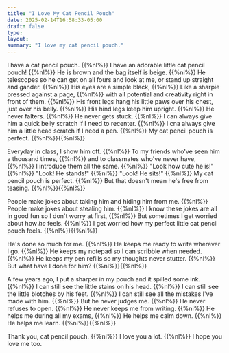 ```yaml
---
title: "I Love My Cat Pencil Pouch"
date: 2025-02-14T16:58:33-05:00
draft: false
type:
layout:
summary: "I love my cat pencil pouch."
---
```


I have a cat pencil pouch.
{{%nl%}}
I have an adorable little cat pencil pouch!
{{%nl%}}
He is brown and the bag itself is beige.
{{%nl%}}
He telescopes so he can get on all fours and look at me, or stand up straight and gander.
{{%nl%}}
His eyes are a simple black,
{{%nl%}}
Like a sharpie pressed against a page,
{{%nl%}}
with all potential and creativity right in front of them.
{{%nl%}}
His front legs hang his little paws over his chest, just over his belly.
{{%nl%}}
His hind legs keep him upright.
{{%nl%}}
He never falters.
{{%nl%}}
He never gets stuck.
{{%nl%}}
I can always give him a quick belly scratch if I need to recenter.
{{%nl%}}
I cna always give him a little head scratch if I need a pen.
{{%nl%}}
My cat pencil pouch is perfect.
{{%nl%}}{{%nl%}}

Everyday in class, I show him off.
{{%nl%}}
To my friends who've seen him a thousand times,
{{%nl%}}
and to classmates who've never have,
{{%nl%}}
I introduce them all the same.
{{%nl%}}
"Look how cute he is!"
{{%nl%}}
"Look! He stands!"
{{%nl%}}
"Look! He sits!"
{{%nl%}}
My cat pencil pouch is perfect.
{{%nl%}}
But that doesn't mean he's free from teasing.
{{%nl%}}{{%nl%}}

People make jokes about taking him and hiding him from me.
{{%nl%}}
People make jokes about stealing him.
{{%nl%}}
I know these jokes are all in good fun so I don't worry at first,
{{%nl%}}
But sometimes I get worried about how _he_ feels.
{{%nl%}}
I get worried how my perfect little cat pencil pouch feels.
{{%nl%}}{{%nl%}}

He's done so much for me.
{{%nl%}}
He keeps me ready to write wherever I go.
{{%nl%}}
He keeps my notepad so I can scribble when needed.
{{%nl%}}
He keeps my pen refills so my thoughts never stutter.
{{%nl%}}
But what have I done for him?
{{%nl%}}{{%nl%}}

A few years ago, I put a sharper in my pouch and it spilled some ink.
{{%nl%}}
I can still see the little stains on his head.
{{%nl%}}
I can still see the little blotches by his feet.
{{%nl%}}
I can still see all the mistakes I've made with him.
{{%nl%}}
But he never judges me.
{{%nl%}}
He never refuses to open.
{{%nl%}}
He never keeps me from writing.
{{%nl%}}
He helps me during all my exams,
{{%nl%}}
He helps me calm down.
{{%nl%}}
He helps me learn.
{{%nl%}}{{%nl%}}

Thank you, cat pencil pouch.
{{%nl%}}
I love you a lot.
{{%nl%}}
I hope you love me too.

